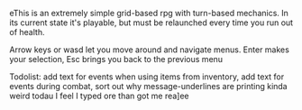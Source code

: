eThis is an extremely simple grid-based rpg with turn-based mechanics. In its current state it's playable, but must be relaunched every time you run out of health.

Arrow keys or wasd let you move around and navigate menus. Enter makes your selection, Esc brings you back to the previous menu

Todolist: add text for events when using items from inventory, add text for events during combat, sort out why message-underlines are printing kinda weird todau I feel I typed ore than got me rea]ee
